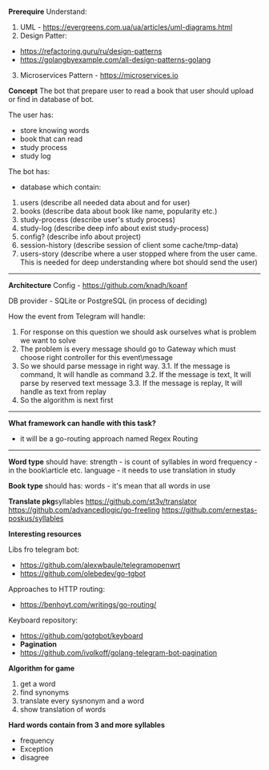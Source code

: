 **Prerequire**
Understand:
1. UML - https://evergreens.com.ua/ua/articles/uml-diagrams.html
2. Design Patter:
- https://refactoring.guru/ru/design-patterns
- https://golangbyexample.com/all-design-patterns-golang
3. Microservices Pattern - https://microservices.io


**Concept**
The bot that prepare user to read a book that user should upload or find in database of bot.

The user has:
- store knowing words
- book that can read
- study process
- study log

The bot has:
- database which contain:
1. users (describe all needed data about and for user)
2. books (describe data about book like name, popularity etc.)
3. study-process (describe user's study process)
4. study-log (describe deep info about exist study-process)
5. config? (describe info about project)
6. session-history (describe session of client some cache/tmp-data)
7. users-story (describe where a user stopped where from the user came. This is needed for deep understanding where bot should send the user)

<hr/>

**Architecture**
Config - https://github.com/knadh/koanf

DB provider - SQLite or PostgreSQL (in process of deciding)

How the event from Telegram will handle:
1. For response on this question we should ask ourselves what is problem we want to solve
2. The problem is every message should go to Gateway which must choose right controller for this event\message
3. So we should parse message in right way. 
3.1. If the message is command, It will handle as command
3.2. If the message is text, It will parse by reserved text message
3.3. If the message is replay, It will handle as text from replay
4. So the algorithm is next first 

<hr/>

**What framework can handle with this task?**
- it will be a go-routing approach named Regex Routing

<hr/>


**Word type**
should have:
strength - is count of syllables in word 
frequency - in the book\article etc.
language - it needs to use translation in study

**Book type**
should has:
words - it's mean that all words in use

**Translate pkg**syllables
https://github.com/st3v/translator
https://github.com/advancedlogic/go-freeling
https://github.com/ernestas-poskus/syllables

**Interesting resources**

Libs fro telegram bot:
- https://github.com/alexwbaule/telegramopenwrt
- https://github.com/olebedev/go-tgbot

Approaches to HTTP routing:
- https://benhoyt.com/writings/go-routing/

Keyboard repository:
- https://github.com/gotgbot/keyboard
- **Pagination**
- https://github.com/ivolkoff/golang-telegram-bot-pagination

**Algorithm for game**
1. get a word
2. find synonyms
3. translate every sysnonym and a word
4. show translation of words

**Hard words contain from 3 and more syllables**
- frequency
- Exception
- disagree
